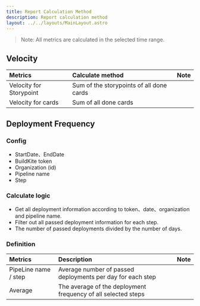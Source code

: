 ```yaml
---
title: Report Calculation Method
description: Report calculation method
layout: ../../layouts/MainLayout.astro
---
```


> Note: All metrics are calculated in the selected time range.

## Velocity

| Metrics                 | Calculate method                         | Note |
| :---------------------- | :--------------------------------------- | :--- |
| Velocity for Storypoint | Sum of the storypoints of all done cards |      |
| Velocity for cards      | Sum of all done cards                    |      |

## Deployment Frequency

### Config

- StartDate、EndDate
- BuildKite token
- Organization (id)
- Pipeline name
- Step

### Calculate logic

- Get all deployment information according to token、date、organization and pipeline name.
- Filter out all passed deployment information for each step.
- The number of passed deployments divided by the number of days.

### Definition

| Metrics              | Description                                                   | Note |
| :------------------- | :------------------------------------------------------------ | :--- |
| PipeLine name / step | Average number of passed deployments per day for each step    |      |
| Average              | The average of the deployment frequency of all selected steps |      |

